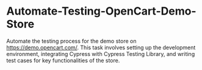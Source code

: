 # Automate-Testing-OpenCart-Demo-Store
Automate the testing process for the demo store on https://demo.opencart.com/. This task involves setting up the development environment, integrating Cypress with Cypress Testing Library, and writing test cases for key functionalities of the store.

